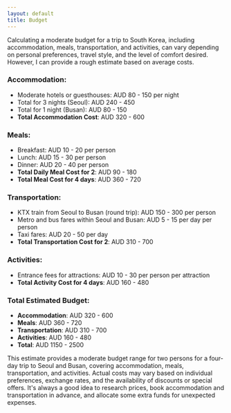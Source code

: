 ```yaml
---
layout: default
title: Budget
---
```

Calculating a moderate budget for a trip to South Korea, including accommodation, meals, transportation, and activities, can vary depending on personal preferences, travel style, and the level of comfort desired. However, I can provide a rough estimate based on average costs.

### Accommodation:
- Moderate hotels or guesthouses: AUD 80 - 150 per night
- Total for 3 nights (Seoul): AUD 240 - 450
- Total for 1 night (Busan): AUD 80 - 150
- **Total Accommodation Cost**: AUD 320 - 600

### Meals:
- Breakfast: AUD 10 - 20 per person
- Lunch: AUD 15 - 30 per person
- Dinner: AUD 20 - 40 per person
- **Total Daily Meal Cost for 2**: AUD 90 - 180
- **Total Meal Cost for 4 days**: AUD 360 - 720

### Transportation:
- KTX train from Seoul to Busan (round trip): AUD 150 - 300 per person
- Metro and bus fares within Seoul and Busan: AUD 5 - 15 per day per person
- Taxi fares: AUD 20 - 50 per day
- **Total Transportation Cost for 2**: AUD 310 - 700

### Activities:
- Entrance fees for attractions: AUD 10 - 30 per person per attraction
- **Total Activity Cost for 4 days**: AUD 160 - 480

### Total Estimated Budget:
- **Accommodation**: AUD 320 - 600
- **Meals**: AUD 360 - 720
- **Transportation**: AUD 310 - 700
- **Activities**: AUD 160 - 480
- **Total**: AUD 1150 - 2500

This estimate provides a moderate budget range for two persons for a four-day trip to Seoul and Busan, covering accommodation, meals, transportation, and activities. Actual costs may vary based on individual preferences, exchange rates, and the availability of discounts or special offers. It's always a good idea to research prices, book accommodation and transportation in advance, and allocate some extra funds for unexpected expenses.
